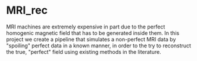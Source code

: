 # MRI_rec

MRI machines are extremely expensive in part due to the perfect homogenic magnetic field that has to be generated inside them. In this project we create a pipeline that simulates a non-perfect MRI data by "spoiling" perfect data in a known manner, in order to the try to reconstruct the true, "perfect" field using existing methods in the literature.
